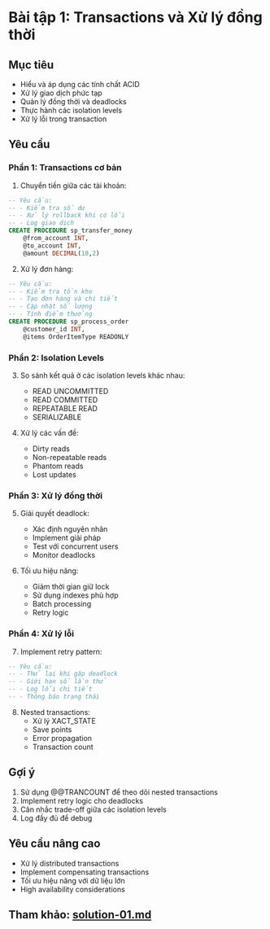 # Bài tập 1: Transactions và Xử lý đồng thời

## Mục tiêu
- Hiểu và áp dụng các tính chất ACID
- Xử lý giao dịch phức tạp
- Quản lý đồng thời và deadlocks
- Thực hành các isolation levels
- Xử lý lỗi trong transaction

## Yêu cầu

### Phần 1: Transactions cơ bản

1. Chuyển tiền giữa các tài khoản:
```sql
-- Yêu cầu:
-- - Kiểm tra số dư
-- - Xử lý rollback khi có lỗi
-- - Log giao dịch
CREATE PROCEDURE sp_transfer_money
    @from_account INT,
    @to_account INT,
    @amount DECIMAL(10,2)
```

2. Xử lý đơn hàng:
```sql
-- Yêu cầu:
-- - Kiểm tra tồn kho
-- - Tạo đơn hàng và chi tiết
-- - Cập nhật số lượng
-- - Tính điểm thưởng
CREATE PROCEDURE sp_process_order
    @customer_id INT,
    @items OrderItemType READONLY
```

### Phần 2: Isolation Levels

3. So sánh kết quả ở các isolation levels khác nhau:
   - READ UNCOMMITTED
   - READ COMMITTED
   - REPEATABLE READ
   - SERIALIZABLE

4. Xử lý các vấn đề:
   - Dirty reads
   - Non-repeatable reads
   - Phantom reads
   - Lost updates

### Phần 3: Xử lý đồng thời

5. Giải quyết deadlock:
   - Xác định nguyên nhân
   - Implement giải pháp
   - Test với concurrent users
   - Monitor deadlocks

6. Tối ưu hiệu năng:
   - Giảm thời gian giữ lock
   - Sử dụng indexes phù hợp
   - Batch processing
   - Retry logic

### Phần 4: Xử lý lỗi

7. Implement retry pattern:
```sql
-- Yêu cầu:
-- - Thử lại khi gặp deadlock
-- - Giới hạn số lần thử
-- - Log lỗi chi tiết
-- - Thông báo trạng thái
```

8. Nested transactions:
   - Xử lý XACT_STATE
   - Save points
   - Error propagation
   - Transaction count

## Gợi ý
1. Sử dụng @@TRANCOUNT để theo dõi nested transactions
2. Implement retry logic cho deadlocks
3. Cân nhắc trade-off giữa các isolation levels
4. Log đầy đủ để debug

## Yêu cầu nâng cao
- Xử lý distributed transactions
- Implement compensating transactions
- Tối ưu hiệu năng với dữ liệu lớn
- High availability considerations

## Tham khảo: [solution-01.md](solution-01.md)
